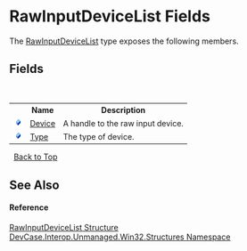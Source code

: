 # RawInputDeviceList Fields
 

The <a href="T_DevCase_Interop_Unmanaged_Win32_Structures_RawInputDeviceList">RawInputDeviceList</a> type exposes the following members.


## Fields
&nbsp;<table><tr><th></th><th>Name</th><th>Description</th></tr><tr><td>![Public field](media/pubfield.gif "Public field")</td><td><a href="F_DevCase_Interop_Unmanaged_Win32_Structures_RawInputDeviceList_Device">Device</a></td><td>
A handle to the raw input device.</td></tr><tr><td>![Public field](media/pubfield.gif "Public field")</td><td><a href="F_DevCase_Interop_Unmanaged_Win32_Structures_RawInputDeviceList_Type">Type</a></td><td>
The type of device.</td></tr></table>&nbsp;
<a href="#rawinputdevicelist-fields">Back to Top</a>

## See Also


#### Reference
<a href="T_DevCase_Interop_Unmanaged_Win32_Structures_RawInputDeviceList">RawInputDeviceList Structure</a><br /><a href="N_DevCase_Interop_Unmanaged_Win32_Structures">DevCase.Interop.Unmanaged.Win32.Structures Namespace</a><br />